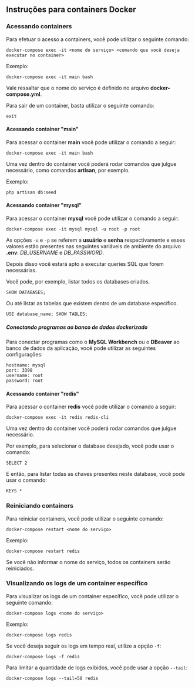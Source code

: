 ## Instruções para containers Docker

### Acessando containers

Para efetuar o acesso a containers, você pode utilizar o seguinte comando:

```
docker-compose exec -it <nome do serviço> <comando que você deseja executar no container>
```

Exemplo:

```
docker-compose exec -it main bash
```

Vale ressaltar que o nome do serviço é definido no arquivo **docker-compose.yml**.

Para sair de um container, basta utilizar o seguinte comando:

```
exit
```

#### Acessando container "main"

Para acessar o container **main** você pode utilizar o comando a seguir:

```
docker-compose exec -it main bash
```

Uma vez dentro do container você poderá rodar comandos que julgue necessário, como comandos **artisan**, por exemplo.

Exemplo:

```
php artisan db:seed
```

#### Acessando container "mysql"

Para acessar o container **mysql** você pode utilizar o comando a seguir:

```
docker-compose exec -it mysql mysql -u root -p root
```

As opções `-u` e `-p` se referem a **usuário** e **senha** respectivamente e esses valores estão presentes nas seguintes variáveis de ambiente do arquivo **.env**: *DB_USERNAME* e *DB_PASSWORD*.

Depois disso você estará apto a executar queries SQL que forem necessárias. 

Você pode, por exemplo, listar todos os databases criados.

```
SHOW DATABASES;
```

Ou até listar as tabelas que existem dentro de um database específico.

```
USE database_name; SHOW TABLES;
```

##### Conectando programas ao banco de dados dockerizado

Para conectar programas como o **MySQL Workbench** ou o **DBeaver** ao banco de dados da aplicação, você pode utilizar as seguintes configurações:

```
hostname: mysql
port: 3398
username: root
password: root
```

#### Acessando container "redis"

Para acessar o container **redis** você pode utilizar o comando a seguir:

```
docker-compose exec -it redis redis-cli
```

Uma vez dentro do container você poderá rodar comandos que julgue necessário.

Por exemplo, para selecionar o database desejado, você pode usar o comando:

```
SELECT 2
```

E então, para listar todas as chaves presentes neste database, você pode usar o comando:

```
KEYS *
```

### Reiniciando containers

Para reiniciar containers, você pode utilizar o seguinte comando:

```
docker-compose restart <nome do serviço>
```

Exemplo:

```
docker-compose restart redis
```

Se você não informar o nome do serviço, todos os containers serão reiniciados.

### Visualizando os logs de um container específico

Para visualizar os logs de um container específico, você pode utilizar o seguinte comando:

```
docker-compose logs <nome do serviço>
```

Exemplo:

```
docker-compose logs redis
```

Se você deseja seguir os logs em tempo real, utilize a opção `-f`:

```
docker-compose logs -f redis
```

Para limitar a quantidade de logs exibidos, você pode usar a opção `--tail`:

```
docker-compose logs --tail=50 redis
```

